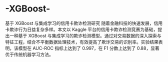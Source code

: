 # -XGBoost-
基于 XGBoost 与集成学习的信用卡欺诈检测研究
随着金融科技的快速发展，信用卡欺诈行为日益复杂多样。本文以 Kaggle 平台的信用卡欺诈检测竞赛为基础，提出一种基于 XGBoost 与集成学习的欺诈检测模型。通过对交易数据的深入探索与特征工程，结合不平衡数据处理技术，有效提高了欺诈交易的识别率。实验结果表明，该模型在 AUC-ROC 指标上达到了 0.997，在 F1 分数上达到了 0.88，显著优于传统机器学习方法。
